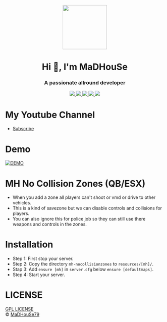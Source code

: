 <p align="center">
    <img width="140" src="https://icons.iconarchive.com/icons/iconarchive/red-orb-alphabet/128/Letter-M-icon.png" />  
    <h1 align="center">Hi 👋, I'm MaDHouSe</h1>
    <h3 align="center">A passionate allround developer </h3>    
</p>

<p align="center">
    <a href="https://github.com/MH-Scripts/mh-nocollisionzones/issues">
        <img src="https://img.shields.io/github/issues/MH-Scripts/mh-nocollisionzones"/> 
    </a>
    <a href="https://github.com/MH-Scripts/mh-nocollisionzones/watchers">
        <img src="https://img.shields.io/github/watchers/MH-Scripts/mh-nocollisionzones"/> 
    </a> 
    <a href="https://github.com/MH-Scripts/mh-nocollisionzones/network/members">
        <img src="https://img.shields.io/github/forks/MH-Scripts/mh-nocollisionzones"/> 
    </a>  
    <a href="https://github.com/MH-Scripts/mh-nocollisionzones/stargazers">
        <img src="https://img.shields.io/github/stars/MH-Scripts/mh-nocollisionzones?color=white"/> 
    </a>
    <a href="https://github.com/MH-Scripts/mh-nocollisionzones/blob/main/LICENSE">
        <img src="https://img.shields.io/github/license/MH-Scripts/mh-nocollisionzones?color=black"/> 
    </a>      
</p>

# My Youtube Channel
- [Subscribe](https://www.youtube.com/@MaDHouSe79) 

# Demo
[![DEMO](https://img.youtube.com/vi/Rg6R-sJb5TA/0.jpg)](https://www.youtube.com/watch?v=Rg6R-sJb5TA)

# MH No Collision Zones (QB/ESX)
- When you add a zone all players can't shoot or vmd or drive to other vehicles.
- This is a kind of savezone but we can disable controls and collisions for players.
- You can also ignore this for police job so they can still use there weapons and controls in the zones.

# Installation
- Step 1: First stop your server.
- Step 2: Copy the directory `mh-nocollisionzones` to `resources/[mh]/`.
- Stap 3: Add `ensure [mh]` in `server.cfg` below `ensure [defaultmaps]`.
- Step 4: Start your server.  

# LICENSE
[GPL LICENSE](./LICENSE)<br />
&copy; [MaDHouSe79](https://www.youtube.com/@MaDHouSe79)
